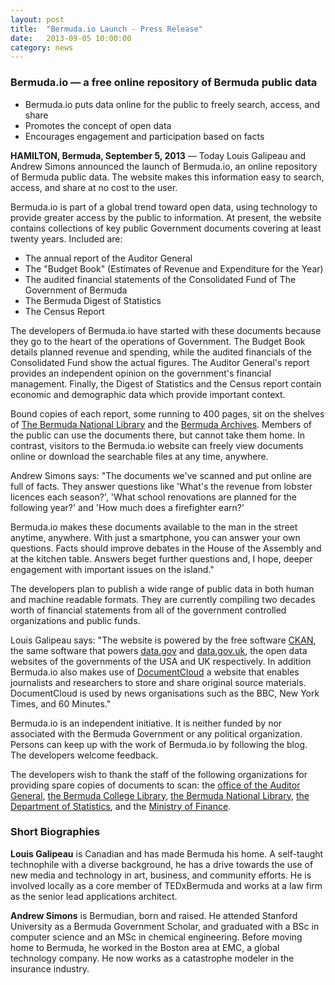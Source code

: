 ```yaml
---
layout: post
title:  "Bermuda.io Launch - Press Release"
date:   2013-09-05 10:00:00
category: news
---
```


### Bermuda.io &mdash; a free online repository of Bermuda public data

* Bermuda.io puts data online for the public to freely search, access, and share
* Promotes the concept of open data
* Encourages engagement and participation based on facts

**HAMILTON, Bermuda, September 5, 2013** &mdash; Today Louis Galipeau and Andrew Simons announced the launch of Bermuda.io, an online repository of Bermuda public data. The website makes this information easy to search, access, and share at no cost to the user.

Bermuda.io is part of a global trend toward open data, using technology to provide greater access by the public to information. At present, the website contains collections of key public Government documents covering at least twenty years. Included are:

* The annual report of the Auditor General
* The "Budget Book" (Estimates of Revenue and Expenditure for the Year)
* The audited financial statements of the Consolidated Fund of The Government of
Bermuda
* The Bermuda Digest of Statistics
* The Census Report

The developers of Bermuda.io have started with these documents because they go to the heart of the operations of Government. The Budget Book details planned revenue and spending, while the audited financials of the Consolidated Fund show the actual figures. The Auditor General's report provides an independent opinion on the government's financial management. Finally, the Digest of Statistics and the Census report contain economic and demographic data which provide important context.

Bound copies of each report, some running to 400 pages, sit on the shelves of [The Bermuda National Library](http://www.bnl.bm/) and the [Bermuda Archives](http://www.gov.bm/portal/server.pt?open=512&objID=429&mode=2). Members of the public can use the documents there, but cannot take them home. In contrast, visitors to the Bermuda.io website can freely view documents online or download the searchable files at any time, anywhere.

Andrew Simons says: "The documents we've scanned and put online are full of facts. They answer questions like 'What's the revenue from lobster licences each season?', 'What school renovations are planned for the following year?' and 'How much does a firefighter earn?'

Bermuda.io makes these documents available to the man in the street anytime, anywhere. With just a smartphone, you can answer your own questions. Facts should improve debates in the House of the Assembly and at the kitchen table. Answers beget further questions and, I hope, deeper engagement with important issues on the island."

The developers plan to publish a wide range of public data in both human and machine readable formats. They are currently compiling two decades worth of financial statements from all of the government controlled organizations and public funds.

Louis Galipeau says: "The website is powered by the free software [CKAN](http://ckan.org/), the same software that powers [data.gov](http://www.data.gov/) and [data.gov.uk](http://data.gov.uk/), the open data websites of the governments of the USA and UK respectively. In addition Bermuda.io also makes use of [DocumentCloud](https://www.documentcloud.org) a website that enables journalists and researchers to store and share original source materials. DocumentCloud is used by news organisations such as the BBC, New York Times, and 60 Minutes."

Bermuda.io is an independent initiative. It is neither funded by nor associated with the Bermuda Government or any political organization. Persons can keep up with the work of Bermuda.io by following the blog. The developers welcome feedback.

The developers wish to thank the staff of the following organizations for providing spare copies of documents to scan: the [office of the Auditor General](http://www.gov.bm/portal/server.pt?open=512&objID=235&&PageID=351&activetab=TabCTRL_DropDownTabsGovernment1&mode=2), [the Bermuda College Library](http://www.bercol.bm/services/library), [the Bermuda National Library](http://www.bnl.bm/), [the Department of Statistics](http://www.govsubportal.com/ministries/2012-02-10-14-05-02/cabinet-office/statistics/), and the [Ministry of Finance](http://www.gov.bm/portal/server.pt?open=512&objID=935&mode=2&in_hi_userid=2&cached=true).

### Short Biographies

**Louis Galipeau** is Canadian and has made Bermuda his home. A self-taught technophile with a diverse background, he has a drive towards the use of new media and technology in art, business, and community efforts. He is involved locally as a core member of TEDxBermuda and works at a law firm as the senior lead applications architect.

**Andrew Simons** is Bermudian, born and raised. He attended Stanford University as a Bermuda Government Scholar, and graduated with a BSc in computer science and an MSc in chemical engineering. Before moving home to Bermuda, he worked in the Boston area at EMC, a global technology company. He now works as a catastrophe modeler in the insurance industry.